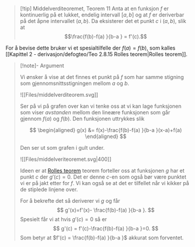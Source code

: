 > [!tip] Middelverditeoremet, Teorem 11
> Anta at en funksjon $f$ er kontinuerlig på et lukket, endelig intervall $[a,b]$ og at $f$ er deriverbar på det åpne intervallet $(a,b)$. Da eksisterer det et punkt $c$ i $(a,b)$, slik at 
> $$\frac{f(b)-f(a) }{b-a } = f'(c).$$


For å bevise dette bruker vi et spesialtilfelle der $f(a) = f(b)$, som kalles [[Kapittel 2 - derivasjon/defogteo/Teo 2.8.15 Rolles teorem|Rolles teorem]].

> [!note]- Argument 
> 
> Vi ønsker å vise at det finnes et punkt på $f$ som har samme stigning som gjennomsnittsstigningen mellom $a$ og $b$.
> 
> ![[Files/middelverditeorem.svg]]
> 
> Ser på vi på grafen over kan vi tenke oss at vi kan lage funksjonen som viser *avstanden* mellom den lineære funksjonen som går gjennom $f(a)$ og $f(b)$. Den funksjonen uttrykkes slik
> 
> $$
> \begin{aligned}   g(x)  &= f(x)-\frac{f(b)-f(a) }{b-a }(x-a)+f(a) \end{aligned} 
> $$
> 
> Den ser ut som grafen i gult under.
> 
> ![[Files/middelveriteoremet.svg|400]]
> 
> Ideen er at [Rolles teorem](Kapittel%202%20-%20derivasjon/2.8.3.2%20Rolles%20teorem.md) teorem forteller oss at funksjonen $g$ har et punkt $c$ der $g'(c) = 0$. Det er denne $c$-en som også bør være punktet vi er på jakt etter for $f$. Vi kan også se at det er tilfellet når vi kikker på de stiplede linjene over.
> 
> For å bekrefte det så deriverer vi $g$ og får
> $$
> g'(x)=f'(x)- \frac{f(b)-f(a) }{b-a }.
> $$
> Spesielt får vi at hvis $g'(c) = 0$ så er 
> $$
> g'(c) = f'(c)-\frac{f(b)-f(a) }{b-a }=0.
> $$
> Som betyr at $f'(c) = \frac{f(b)-f(a) }{b-a }$ akkurat som forventet.

